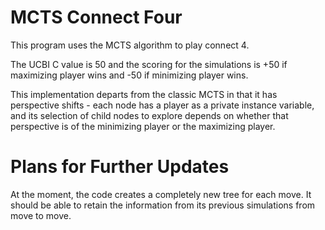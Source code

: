 # MCTS Connect Four

This program uses the MCTS algorithm to play connect 4. 

The UCBI C value is 50 and the scoring for the simulations is +50 if maximizing player wins and -50 if minimizing player wins.

This implementation departs from the classic MCTS in that it has perspective shifts - each node has a player as a private instance variable, and its selection of child nodes to explore depends on whether that perspective is of the minimizing player or the maximizing player.


# Plans for Further Updates

At the moment, the code creates a completely new tree for each move. It should be able to retain the information from its previous simulations from move to move.
